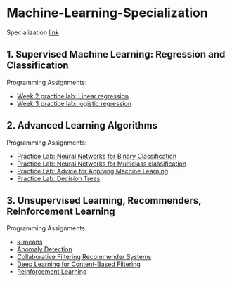 # Machine-Learning-Specialization
 Specialization [link](https://www.coursera.org/specializations/machine-learning-introduction)
 
## 1. Supervised Machine Learning: Regression and Classification
Programming Assignments:
- [Week 2 practice lab: Linear regression](https://github.com/NouraAlgohary/Machine-Learning-Specialization/blob/main/Supervised%20Machine%20Learning:%20Regression%20and%20Classification/C1_W2_Linear_Regression.ipynb)
- [Week 3 practice lab: logistic regression](https://github.com/NouraAlgohary/Machine-Learning-Specialization/blob/main/Supervised%20Machine%20Learning:%20Regression%20and%20Classification/C1_W3_Logistic_Regression.ipynb)

## 2. Advanced Learning Algorithms
Programming Assignments:
- [Practice Lab: Neural Networks for Binary Classification](https://github.com/NouraAlgohary/Machine-Learning-Specialization/blob/main/Advanced%20Learning%20Algorithms/C2_W1_Assignment.ipynb)
- [Practice Lab: Neural Networks for Multiclass classification](https://github.com/NouraAlgohary/Machine-Learning-Specialization/blob/main/Advanced%20Learning%20Algorithms/C2_W2_Assignment.ipynb)
- [Practice Lab: Advice for Applying Machine Learning](https://github.com/NouraAlgohary/Machine-Learning-Specialization/blob/main/Advanced%20Learning%20Algorithms/C2_W3_Assignment.ipynb)
- [Practice Lab: Decision Trees](https://github.com/NouraAlgohary/Machine-Learning-Specialization/blob/main/Advanced%20Learning%20Algorithms/C2_W4_Decision_Tree_with_Markdown.ipynb)

## 3. Unsupervised Learning, Recommenders, Reinforcement Learning
Programming Assignments:
- [k-means](https://github.com/NouraAlgohary/Machine-Learning-Specialization/blob/main/Unsupervised%20Learning%2C%20Recommenders%2C%20Reinforcement%20Learning/C3_W1_KMeans_Assignment.ipynb)
- [Anomaly Detection](https://github.com/NouraAlgohary/Machine-Learning-Specialization/blob/main/Unsupervised%20Learning%2C%20Recommenders%2C%20Reinforcement%20Learning/C3_W1_Anomaly_Detection.ipynb)
- [Collaborative Filtering Recommender Systems](https://github.com/NouraAlgohary/Machine-Learning-Specialization/blob/main/Unsupervised%20Learning%2C%20Recommenders%2C%20Reinforcement%20Learning/C3_W2_Collaborative_RecSys_Assignment.ipynb)
- [Deep Learning for Content-Based Filtering](https://github.com/NouraAlgohary/Machine-Learning-Specialization/blob/main/Unsupervised%20Learning%2C%20Recommenders%2C%20Reinforcement%20Learning/C3_W2_RecSysNN_Assignment.ipynb)
- [Reinforcement Learning](https://github.com/NouraAlgohary/Machine-Learning-Specialization/blob/main/Unsupervised%20Learning%2C%20Recommenders%2C%20Reinforcement%20Learning/C3_W3_A1_Assignment.ipynb)

